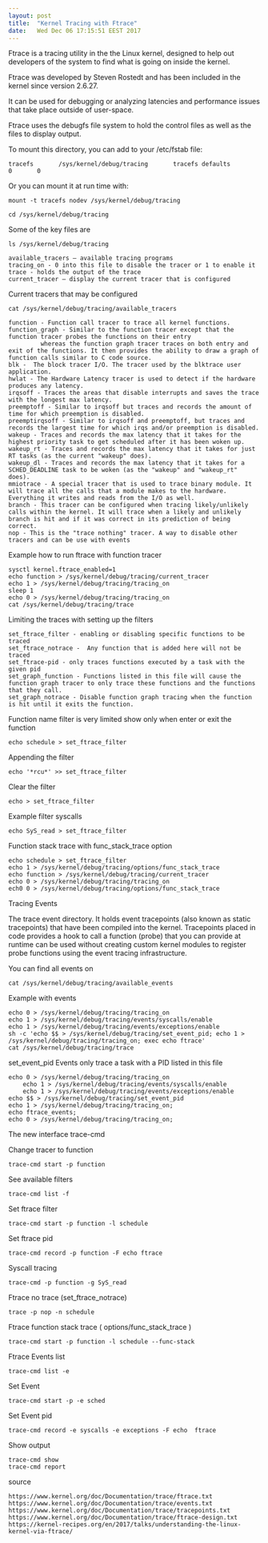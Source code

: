 ```yaml
---
layout: post
title:  "Kernel Tracing with Ftrace"
date:   Wed Dec 06 17:15:51 EEST 2017
---
```


Ftrace is a tracing utility in the the Linux kernel, designed to help out developers of the system to find what is going on inside the kernel.

Ftrace was developed by Steven Rostedt and has been included in the kernel since version 2.6.27.

It can be used for debugging or analyzing latencies and performance issues that take place outside of user-space. 

Ftrace uses the debugfs file system to hold the control files as well as the files to display output. 

To mount this directory, you can add to your /etc/fstab file:

	tracefs       /sys/kernel/debug/tracing       tracefs defaults        0       0

Or you can mount it at run time with:

	mount -t tracefs nodev /sys/kernel/debug/tracing

	cd /sys/kernel/debug/tracing

Some of the key files are
	
	ls /sys/kernel/debug/tracing

	available_tracers – available tracing programs
	tracing_on - 0 into this file to disable the tracer or 1 to enable it
	trace - holds the output of the trace
	current_tracer – display the current tracer that is configured

Current tracers that may be configured
	
	cat /sys/kernel/debug/tracing/available_tracers

	function - Function call tracer to trace all kernel functions.
	function_graph - Similar to the function tracer except that the function tracer probes the functions on their entry
		     whereas the function graph tracer traces on both entry and exit of the functions. It then provides the ability to draw a graph of function calls similar to C code source.
	blk -  The block tracer I/O. The tracer used by the blktrace user application.
	hwlat - The Hardware Latency tracer is used to detect if the hardware produces any latency.
	irqsoff - Traces the areas that disable interrupts and saves the trace with the longest max latency.
	preemptoff - Similar to irqsoff but traces and records the amount of time for which preemption is disabled.
	preemptirqsoff - Similar to irqsoff and preemptoff, but traces and records the largest time for which irqs and/or preemption is disabled.
	wakeup - Traces and records the max latency that it takes for the highest priority task to get scheduled after it has been woken up.
	wakeup_rt - Traces and records the max latency that it takes for just RT tasks (as the current "wakeup" does).
	wakeup_dl - Traces and records the max latency that it takes for a SCHED_DEADLINE task to be woken (as the "wakeup" and "wakeup_rt" does).
	mmiotrace - A special tracer that is used to trace binary module. It will trace all the calls that a module makes to the hardware. Everything it writes and reads from the I/O as well.
	branch - This tracer can be configured when tracing likely/unlikely calls within the kernel. It will trace when a likely and unlikely branch is hit and if it was correct in its prediction of being correct.
	nop - This is the "trace nothing" tracer. A way to disable other tracers and can be use with events

Example how to run ftrace with function tracer

	sysctl kernel.ftrace_enabled=1
	echo function > /sys/kernel/debug/tracing/current_tracer
	echo 1 > /sys/kernel/debug/tracing/tracing_on
	sleep 1
	echo 0 > /sys/kernel/debug/tracing/tracing_on
	cat /sys/kernel/debug/tracing/trace


Limiting the traces with setting up the filters

	set_ftrace_filter - enabling or disabling specific functions to be traced
	set_ftrace_notrace -  Any function that is added here will not be traced
	set_ftrace-pid - only traces functions executed by a task with the given pid
	set_graph_function - Functions listed in this file will cause the function graph tracer to only trace these functions and the functions that they call.
	set_graph_notrace - Disable function graph tracing when the function is hit until it exits the function.

Function name filter is very limited show only when enter or exit the function

	echo schedule > set_ftrace_filter
	
Appending the filter
	
	echo '*rcu*' >> set_ftrace_filter
		
Clear the filter
	
	echo > set_ftrace_filter

Example filter syscalls

	echo SyS_read > set_ftrace_filter

Function stack trace with func_stack_trace option
	
	echo schedule > set_ftrace_filter
	echo 1 > /sys/kernel/debug/tracing/options/func_stack_trace
	echo function > /sys/kernel/debug/tracing/current_tracer
	echo 0 > /sys/kernel/debug/tracing/tracing_on
	ech0 0 > /sys/kernel/debug/tracing/options/func_stack_trace
	 
Tracing Events

The trace event directory. It holds event tracepoints (also known as static tracepoints) that have been compiled into the kernel.
Tracepoints placed in code provides a hook to call a function (probe) that you can provide at runtime can be used
without creating custom kernel modules to register probe functions using the event tracing infrastructure.
	
You can find all events on 
	
	cat /sys/kernel/debug/tracing/available_events
	
Example with events 
	
	echo 0 > /sys/kernel/debug/tracing/tracing_on
	echo 1 > /sys/kernel/debug/tracing/events/syscalls/enable
	echo 1 > /sys/kernel/debug/tracing/events/exceptions/enable
	sh -c 'echo $$ > /sys/kernel/debug/tracing/set_event_pid; echo 1 > /sys/kernel/debug/tracing/tracing_on; exec echo ftrace'
	cat /sys/kernel/debug/tracing/trace
		
set_event_pid Events only trace a task with a PID listed in this file
	
	echo 0 > /sys/kernel/debug/tracing/tracing_on
        echo 1 > /sys/kernel/debug/tracing/events/syscalls/enable
        echo 1 > /sys/kernel/debug/tracing/events/exceptions/enable		
	echo $$ > /sys/kernel/debug/tracing/set_event_pid 
	echo 1 > /sys/kernel/debug/tracing/tracing_on; 
	echo ftrace_events;
	echo 0 > /sys/kernel/debug/tracing/tracing_on;

The new interface trace-cmd 

Change tracer to function
	
	trace-cmd start -p function

See available filters

	trace-cmd list -f

Set ftrace filter

	trace-cmd start -p function -l schedule

Set ftrace pid

	trace-cmd record -p function -F echo ftrace

Syscall tracing

	trace-cmd -p function -g SyS_read

Ftrace no trace (set_ftrace_notrace) 

	trace -p nop -n schedule

Ftrace function stack trace ( options/func_stack_trace )
	
	trace-cmd start -p function -l schedule --func-stack

Ftrace Events list
	
	trace-cmd list -e
	
Set Event 
	
	trace-cmd start -p -e sched

Set Event pid
	
	trace-cmd record -e syscalls -e exceptions -F echo  ftrace	
	
Show output
	
	trace-cmd show
	trace-cmd report

source 

	https://www.kernel.org/doc/Documentation/trace/ftrace.txt	
	https://www.kernel.org/doc/Documentation/trace/events.txt
	https://www.kernel.org/doc/Documentation/trace/tracepoints.txt
	https://www.kernel.org/doc/Documentation/trace/ftrace-design.txt
	https://kernel-recipes.org/en/2017/talks/understanding-the-linux-kernel-via-ftrace/
	
